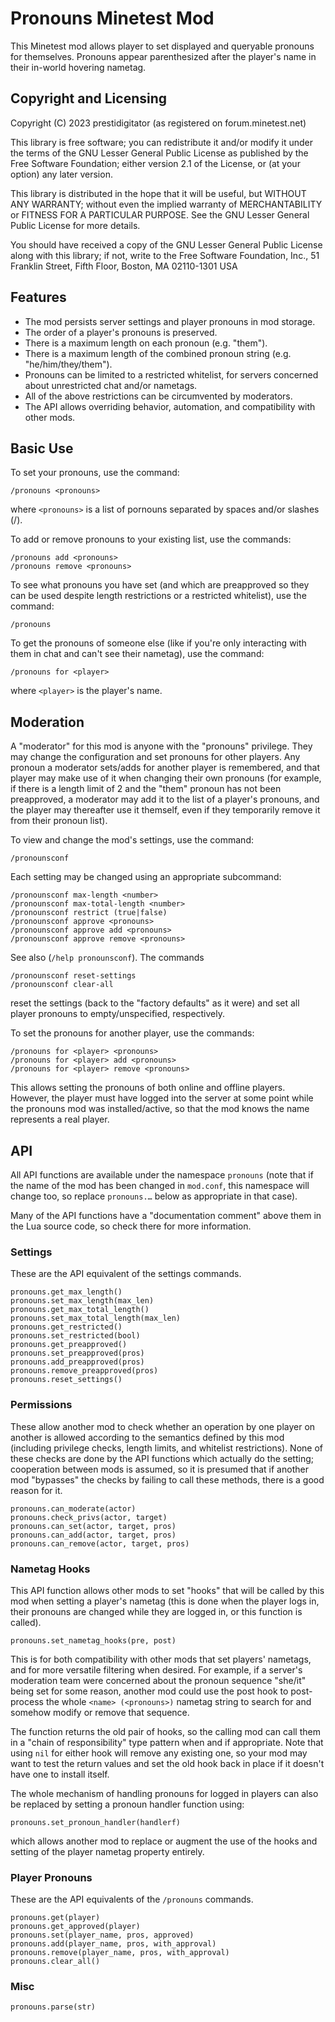 Pronouns Minetest Mod
=====================

This Minetest mod allows player to set displayed and queryable pronouns for themselves.
Pronouns appear parenthesized after the player's name in their in-world hovering
nametag.

Copyright and Licensing
-----------------------

Copyright (C) 2023 prestidigitator (as registered on forum.minetest.net)

This library is free software; you can redistribute it and/or
modify it under the terms of the GNU Lesser General Public
License as published by the Free Software Foundation; either
version 2.1 of the License, or (at your option) any later version.

This library is distributed in the hope that it will be useful,
but WITHOUT ANY WARRANTY; without even the implied warranty of
MERCHANTABILITY or FITNESS FOR A PARTICULAR PURPOSE.  See the GNU
Lesser General Public License for more details.

You should have received a copy of the GNU Lesser General Public
License along with this library; if not, write to the Free Software
Foundation, Inc., 51 Franklin Street, Fifth Floor, Boston, MA 02110-1301 USA

Features
--------

* The mod persists server settings and player pronouns in mod storage.
* The order of a player's pronouns is preserved.
* There is a maximum length on each pronoun (e.g. "them").
* There is a maximum length of the combined pronoun string (e.g. "he/him/they/them").
* Pronouns can be limited to a restricted whitelist, for servers concerned about
  unrestricted chat and/or nametags.
* All of the above restrictions can be circumvented by moderators.
* The API allows overriding behavior, automation, and compatibility with other mods.

Basic Use
---------

To set your pronouns, use the command:

    /pronouns <pronouns>

where `<pronouns>` is a list of pornouns separated by spaces and/or slashes (/).

To add or remove pronouns to your existing list, use the commands:

    /pronouns add <pronouns>
    /pronouns remove <pronouns>

To see what pronouns you have set (and which are preapproved so they can be used
despite length restrictions or a restricted whitelist), use the command:

    /pronouns

To get the pronouns of someone else (like if you're only interacting with them in chat
and can't see their nametag), use the command:

    /pronouns for <player>

where `<player>` is the player's name.

Moderation
----------

A "moderator" for this mod is anyone with the "pronouns" privilege.  They may change
the configuration and set pronouns for other players.  Any pronoun a moderator
sets/adds for another player is remembered, and that player may make use of it when
changing their own pronouns (for example, if there is a length limit of 2 and the
"them" pronoun has not been preapproved, a moderator may add it to the list of a
player's pronouns, and the player may thereafter use it themself, even if they
temporarily remove it from their pronoun list).

To view and change the mod's settings, use the command:

    /pronounsconf

Each setting may be changed using an appropriate subcommand:

    /pronounsconf max-length <number>
    /pronounsconf max-total-length <number>
    /pronounsconf restrict (true|false)
    /pronounsconf approve <pronouns>
    /pronounsconf approve add <pronouns>
    /pronounsconf approve remove <pronouns>

See also (`/help pronounsconf`).  The commands

    /pronounsconf reset-settings
    /pronounsconf clear-all

reset the settings (back to the "factory defaults" as it were) and set all player
pronouns to empty/unspecified, respectively.

To set the pronouns for another player, use the commands:

    /pronouns for <player> <pronouns>
    /pronouns for <player> add <pronouns>
    /pronouns for <player> remove <pronouns>

This allows setting the pronouns of both online and offline players.  However, the
player must have logged into the server at some point while the pronouns mod was
installed/active, so that the mod knows the name represents a real player.

API
---

All API functions are available under the namespace `pronouns` (note that if the name
of the mod has been changed in `mod.conf`, this namespace will change too, so replace
`pronouns.…` below as appropriate in that case).

Many of the API functions have a "documentation comment" above them in the Lua source
code, so check there for more information.

### Settings

These are the API equivalent of the settings commands.

    pronouns.get_max_length()
    pronouns.set_max_length(max_len)
    pronouns.get_max_total_length()
    pronouns.set_max_total_length(max_len)
    pronouns.get_restricted()
    pronouns.set_restricted(bool)
    pronouns.get_preapproved()
    pronouns.set_preapproved(pros)
    pronouns.add_preapproved(pros)
    pronouns.remove_preapproved(pros)
    pronouns.reset_settings()

### Permissions

These allow another mod to check whether an operation by one player on another is
allowed according to the semantics defined by this mod (including privilege checks,
length limits, and whitelist restrictions).  None of these checks are done by the API
functions which actually do the setting; cooperation between mods is assumed, so it is
presumed that if another mod "bypasses" the checks by failing to call these methods,
there is a good reason for it.

    pronouns.can_moderate(actor)
    pronouns.check_privs(actor, target)
    pronouns.can_set(actor, target, pros)
    pronouns.can_add(actor, target, pros)
    pronouns.can_remove(actor, target, pros)

### Nametag Hooks

This API function allows other mods to set "hooks" that will be called by this mod when
setting a player's nametag (this is done when the player logs in, their pronouns are
changed while they are logged in, or this function is called).

    pronouns.set_nametag_hooks(pre, post)

This is for both compatibility with other mods that set players' nametags, and for more
versatile filtering when desired.  For example, if a server's moderation team were
concerned about the pronoun sequence "she/it" being set for some reason, another mod
could use the post hook to post-process the whole `<name> (<pronouns>)` nametag string
to search for and somehow modify or remove that sequence.

The function returns the old pair of hooks, so the calling mod can call them in a
"chain of responsibility" type pattern when and if appropriate.  Note that using `nil`
for either hook will remove any existing one, so your mod may want to test the return
values and set the old hook back in place if it doesn't have one to install itself.

The whole mechanism of handling pronouns for logged in players can also be replaced by
setting a pronoun handler function using:

    pronouns.set_pronoun_handler(handlerf)

which allows another mod to replace or augment the use of the hooks and setting of the
player nametag property entirely.

### Player Pronouns

These are the API equivalents of the `/pronouns` commands.

    pronouns.get(player)
    pronouns.get_approved(player)
    pronouns.set(player_name, pros, approved)
    pronouns.add(player_name, pros, with_approval)
    pronouns.remove(player_name, pros, with_approval)
    pronouns.clear_all()

### Misc

    pronouns.parse(str)
